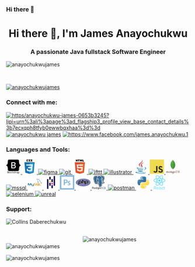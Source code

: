 ### Hi there 👋


<h1 align="center">Hi there 👋, I'm James Anayochukwu </h1>
<h3 align="center">A passionate Java fullstack Software Engineer</h3>
<p align="left"> <img src="https://komarev.com/ghpvc/?username=anayochukwujames&label=Profile%20views&color=0e75b6&style=flat" alt="anayochukwujames" /> </p>
 <img src="https://fiverr-res.cloudinary.com/images/q_auto,f_auto/gigs/222670933/original/b6b99ff33becd7057219b42f8dc794e6bad0e543/create-rest-api-website-in-java-spring-boot-angular-as-full-stack-developer.jpg" hight="400" width="700" alt="">


<p align="left"> <a href="https://github.com/ryo-ma/github-profile-trophy"><img src="https://github-profile-trophy.vercel.app/?username=anayochukwujames" alt="anayochukwujames" /></a> </p>

<h3 align="left">Connect with me:</h3>
<p align="left">
<a href="https://linkedin.com/in/https/anayochukwu-james-0653b3245?lipi=urn%3ali%3apage%3ad_flagship3_profile_view_base_contact_details%3b7ecxqph8tfyb0ewwbqxhaa%3d%3d" target="blank"><img align="center" src="https://raw.githubusercontent.com/rahuldkjain/github-profile-readme-generator/master/src/images/icons/Social/linked-in-alt.svg" alt="https/anayochukwu-james-0653b3245?lipi=urn%3ali%3apage%3ad_flagship3_profile_view_base_contact_details%3b7ecxqph8tfyb0ewwbqxhaa%3d%3d" height="30" width="40" /></a>
<a href="https://stackoverflow.com/users/anayochukwu james" target="blank"><img align="center" src="https://raw.githubusercontent.com/rahuldkjain/github-profile-readme-generator/master/src/images/icons/Social/stack-overflow.svg" alt="anayochukwu james" height="30" width="40" /></a>
<a href="https://fb.com/https://www.facebook.com/james.anayochukwu.1" target="blank"><img align="center" src="https://raw.githubusercontent.com/rahuldkjain/github-profile-readme-generator/master/src/images/icons/Social/facebook.svg" alt="https://www.facebook.com/james.anayochukwu.1" height="30" width="40" /></a>
</p>

<h3 align="left">Languages and Tools:</h3>
<p align="left"> <a href="https://getbootstrap.com" target="_blank" rel="noreferrer"> <img src="https://raw.githubusercontent.com/devicons/devicon/master/icons/bootstrap/bootstrap-plain-wordmark.svg" alt="bootstrap" width="40" height="40"/> </a> <a href="https://www.w3schools.com/css/" target="_blank" rel="noreferrer"> <img src="https://raw.githubusercontent.com/devicons/devicon/master/icons/css3/css3-original-wordmark.svg" alt="css3" width="40" height="40"/> </a> <a href="https://www.figma.com/" target="_blank" rel="noreferrer"> <img src="https://www.vectorlogo.zone/logos/figma/figma-icon.svg" alt="figma" width="40" height="40"/> </a> <a href="https://git-scm.com/" target="_blank" rel="noreferrer"> <img src="https://www.vectorlogo.zone/logos/git-scm/git-scm-icon.svg" alt="git" width="40" height="40"/> </a> <a href="https://www.w3.org/html/" target="_blank" rel="noreferrer"> <img src="https://raw.githubusercontent.com/devicons/devicon/master/icons/html5/html5-original-wordmark.svg" alt="html5" width="40" height="40"/> </a> <a href="https://ifttt.com/" target="_blank" rel="noreferrer"> <img src="https://www.vectorlogo.zone/logos/ifttt/ifttt-ar21.svg" alt="ifttt" width="40" height="40"/> </a> <a href="https://www.adobe.com/in/products/illustrator.html" target="_blank" rel="noreferrer"> <img src="https://www.vectorlogo.zone/logos/adobe_illustrator/adobe_illustrator-icon.svg" alt="illustrator" width="40" height="40"/> </a> <a href="https://www.java.com" target="_blank" rel="noreferrer"> <img src="https://raw.githubusercontent.com/devicons/devicon/master/icons/java/java-original.svg" alt="java" width="40" height="40"/> </a> <a href="https://developer.mozilla.org/en-US/docs/Web/JavaScript" target="_blank" rel="noreferrer"> <img src="https://raw.githubusercontent.com/devicons/devicon/master/icons/javascript/javascript-original.svg" alt="javascript" width="40" height="40"/> </a> <a href="https://www.mongodb.com/" target="_blank" rel="noreferrer"> <img src="https://raw.githubusercontent.com/devicons/devicon/master/icons/mongodb/mongodb-original-wordmark.svg" alt="mongodb" width="40" height="40"/> </a> <a href="https://www.microsoft.com/en-us/sql-server" target="_blank" rel="noreferrer"> <img src="https://www.svgrepo.com/show/303229/microsoft-sql-server-logo.svg" alt="mssql" width="40" height="40"/> </a> <a href="https://www.mysql.com/" target="_blank" rel="noreferrer"> <img src="https://raw.githubusercontent.com/devicons/devicon/master/icons/mysql/mysql-original-wordmark.svg" alt="mysql" width="40" height="40"/> </a> <a href="https://pandas.pydata.org/" target="_blank" rel="noreferrer"> <img src="https://raw.githubusercontent.com/devicons/devicon/2ae2a900d2f041da66e950e4d48052658d850630/icons/pandas/pandas-original.svg" alt="pandas" width="40" height="40"/> </a> <a href="https://www.photoshop.com/en" target="_blank" rel="noreferrer"> <img src="https://raw.githubusercontent.com/devicons/devicon/master/icons/photoshop/photoshop-line.svg" alt="photoshop" width="40" height="40"/> </a> <a href="https://www.php.net" target="_blank" rel="noreferrer"> <img src="https://raw.githubusercontent.com/devicons/devicon/master/icons/php/php-original.svg" alt="php" width="40" height="40"/> </a> <a href="https://www.postgresql.org" target="_blank" rel="noreferrer"> <img src="https://raw.githubusercontent.com/devicons/devicon/master/icons/postgresql/postgresql-original-wordmark.svg" alt="postgresql" width="40" height="40"/> </a> <a href="https://postman.com" target="_blank" rel="noreferrer"> <img src="https://www.vectorlogo.zone/logos/getpostman/getpostman-icon.svg" alt="postman" width="40" height="40"/> </a> <a href="https://www.python.org" target="_blank" rel="noreferrer"> <img src="https://raw.githubusercontent.com/devicons/devicon/master/icons/python/python-original.svg" alt="python" width="40" height="40"/> </a> <a href="https://reactjs.org/" target="_blank" rel="noreferrer"> <img src="https://raw.githubusercontent.com/devicons/devicon/master/icons/react/react-original-wordmark.svg" alt="react" width="40" height="40"/> </a> <a href="https://www.selenium.dev" target="_blank" rel="noreferrer"> <img src="https://raw.githubusercontent.com/detain/svg-logos/780f25886640cef088af994181646db2f6b1a3f8/svg/selenium-logo.svg" alt="selenium" width="40" height="40"/> </a> <a href="https://unrealengine.com/" target="_blank" rel="noreferrer"> <img src="https://raw.githubusercontent.com/kenangundogan/fontisto/036b7eca71aab1bef8e6a0518f7329f13ed62f6b/icons/svg/brand/unreal-engine.svg" alt="unreal" width="40" height="40"/> </a> </p>

<h3 align="left">Support:</h3>
<p><a href="https://ko-fi.com/Collins Daberechukwu"> <img align="left" src="https://cdn.ko-fi.com/cdn/kofi3.png?v=3" height="50" width="210" alt="Collins Daberechukwu" /></a></p><br><br>

<p><img align="left" src="https://github-readme-stats.vercel.app/api/top-langs?username=anayochukwujames&show_icons=true&locale=en&layout=compact" alt="anayochukwujames" /></p>

<p>&nbsp;<img align="center" src="https://github-readme-stats.vercel.app/api?username=anayochukwujames&show_icons=true&locale=en" alt="anayochukwujames" /></p>

<p><img align="center" src="https://github-readme-streak-stats.herokuapp.com/?user=anayochukwujames&" alt="anayochukwujames" /></p>



